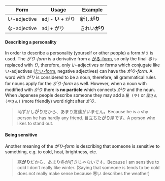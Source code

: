 |Form|Usage|Example|
|-|-|-|
|い-adjective|adj **- い** + がり|新し**がり**|
|な-adjective|adj + がり|きれい**がり**|

#### Describing a personality
In order to describe a personality (yourself or other people) a form `がり` is used. The *がり-form* is a derivative from a [がる-form](64), so only the final *る* is replaced with *り*, therefore, only い-adjectives or forms which conjugate like い-adjectives ([たい-form](41), negative adjectives) can have the *がり-form*.
A word with *がり* is considered to be a noun, therefore, all grammatical rules for nouns apply for the *がり-form* as well. However, when a noun with modified with *がり* there is **no particle** which connects *がり* and the noun.
When Japanese people describe someone they may add a `屋 (や)` or `屋さん (やさん)` (more friendly) word right after *がり*.
>恥ずかし**がり**だから、あまり友達がいません。Because he is a shy person he has hardly any friend.
>目立ちた**がり**屋です。A person who likes to stand out.
#### Being sensitive
Another meaning of the *がり-form* is describing that someone is sensitive to something, e.g. to cold, heat, brightness, etc.
>寒**がり**だから、あまり冬が好きじゃないです。Because I am sensitive to cold I don't really like winter. (Saying that someone is tends to be cold does not really make sense because 寒い describes the weather)
